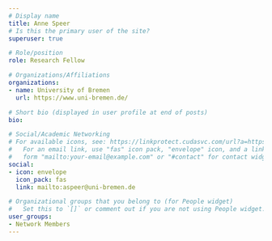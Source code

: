 ```yaml
---
# Display name
title: Anne Speer
# Is this the primary user of the site?
superuser: true

# Role/position
role: Research Fellow

# Organizations/Affiliations
organizations:
- name: University of Bremen
  url: https://www.uni-bremen.de/

# Short bio (displayed in user profile at end of posts)
bio: 

# Social/Academic Networking
# For available icons, see: https://linkprotect.cudasvc.com/url?a=https%3a%2f%2fsourcethemes.com%2facademic%2fdocs%2fpage-builder%2f%23icons&c=E,1,03Q55I8O6D-V-MsaI5i3Th7UvGHpRVj6l4dANOBXiQaBRckWF-Uxi40d1B8mh5T88rS8FWL6R2UVO5-e4mDAmzVU5C2FJcU0kEkb6Qi2tyc,&typo=1
#   For an email link, use "fas" icon pack, "envelope" icon, and a link in the
#   form "mailto:your-email@example.com" or "#contact" for contact widget.
social:
- icon: envelope
  icon_pack: fas
  link: mailto:aspeer@uni-bremen.de

# Organizational groups that you belong to (for People widget)
#   Set this to `[]` or comment out if you are not using People widget.
user_groups:
- Network Members
---
```

